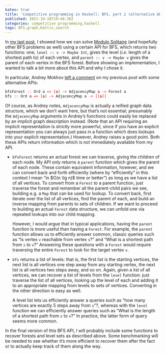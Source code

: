 ```yaml
---
katex: true
title: 'Competitive programming in Haskell: BFS, part 2 (alternative APIs)'
published: 2021-10-18T19:48:36Z
categories: competitive programming,haskell
tags: BFS,graph,Kattis,search
---
```


<p>In <a href="https://byorgey.wordpress.com/2021/10/14/competitive-programming-in-haskell-bfs-part-1/">my last post</a>, I showed how we can solve <a href="https://open.kattis.com/problems/modulosolitaire">Modulo Solitaire</a> (and hopefully other BFS problems as well) using a certain API for BFS, which returns two functions: one, <code>level :: v -&gt; Maybe Int</code>, gives the level (<em>i.e.</em> length of a shortest path to) of each vertex, and <code>parent :: v -&gt; Maybe v</code> gives the parent of each vertex in the BFS forest. Before showing an implementation, I wanted to talk a bit more about this API and why I chose it.</p>
<p>In particular, Andrey Mokhov <a href="https://byorgey.wordpress.com/2021/10/14/competitive-programming-in-haskell-bfs-part-1/#comment-40054">left a comment</a> on my previous post with some alternative APIs:</p>
<pre class="sourceCode haskell"><code class="sourceCode haskell"><span>bfsForest</span> <span style="color:red;">::</span> <span>Ord</span> <span>a</span> <span style="color:red;">=&gt;</span> <span style="color:red;">[</span><span>a</span><span style="color:red;">]</span> <span style="color:red;">-&gt;</span> <span>AdjacencyMap</span> <span>a</span> <span style="color:red;">-&gt;</span> <span>Forest</span> <span>a</span>
<span>bfs</span> <span style="color:red;">::</span> <span>Ord</span> <span>a</span> <span style="color:red;">=&gt;</span> <span style="color:red;">[</span><span>a</span><span style="color:red;">]</span> <span style="color:red;">-&gt;</span> <span>AdjacencyMap</span> <span>a</span> <span style="color:red;">-&gt;</span> <span style="color:red;">[</span><span style="color:red;">[</span><span>a</span><span style="color:red;">]</span><span style="color:red;">]</span></code></pre>
<p>Of course, as Andrey notes, <code>AdjacencyMap</code> is actually a reified graph data structure, which we don’t want here, but that’s not essential; presumably the <code>AdjacencyMap</code> arguments in Andrey’s functions could easily be replaced by an implicit graph description instead. (Note that an API requiring an implicit representation is strictly more powerful, since if you have an explicit representation you can always just pass in a function which does lookups into your explicit representation.) However, Andrey raises a good point. Both these APIs return information which is not immediately available from my API.</p>
<ul>
<li><p><code>bfsForest</code> returns an actual forest we can traverse, giving the children of each node. My API only returns a <code>parent</code> function which gives the parent of each node. These contain equivalent information, however, and we can convert back and forth efficiently (where by “efficiently” in this context I mean “in $O(n \lg n)$ time or better”) as long as we have a list of all vertices. To convert from a <code>Forest</code> to a parent function, just traverse the forest and remember all the parent-child pairs we see, building e.g. a <code>Map</code> that can be used for lookup. To convert back, first iterate over the list of all vertices, find the parent of each, and build an inverse mapping from parents to sets of children. If we want to proceed to building an actual <code>Forest</code> data structure, we can unfold one via repeated lookups into our child mapping.</p>
<p>However, I would argue that in typical applications, having the <code>parent</code> function is more useful than having a <code>Forest</code>. For example, the <code>parent</code> function allows us to efficiently answer common, classic queries such as “Is vertex <code>v</code> reachable from vertex <code>s</code>?” and “What is a shortest path from <code>s</code> to <code>v</code>?” Answering these questions with a <code>Forest</code> would require traversing the entire <code>Forest</code> to look for the target vertex <code>v</code>.</p></li>
<li><p><code>bfs</code> returns a list of levels: that is, the first list is the starting vertices, the next list is all vertices one step away from any starting vertex, the next list is all vertices two steps away, and so on. Again, given a list of all vertices, we can recover a list of levels from the <code>level</code> function: just traverse the list of all vertices, looking up the level of each and adding it to an appropriate mapping from levels to sets of vertices. Converting in the other direction is easy as well.</p>
<p>A level list lets us efficiently answer a queries such as “how many vertices are exactly 5 steps away from <code>s</code>”?, whereas with the <code>level</code> function we can efficiently answer queries such as “What is the length of a shortest path from <code>s</code> to <code>v</code>?” In practice, the latter form of query seems more common.</p></li>
</ul>
<p>In the final version of this BFS API, I will probably include some functions to recover forests and level sets as described above. Some benchmarking will be needed to see whether it’s more efficient to recover them after the fact or to actually keep track of them along the way.</p>

